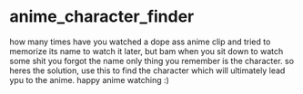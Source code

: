 # anime_character_finder
how many times have you watched a dope ass anime clip and tried to memorize its name to watch it later, but bam when you sit down to watch some shit you forgot the name only thing you remember is the character. so heres the solution, use this to find the character which will ultimately lead ypu to the anime. happy anime watching :)
